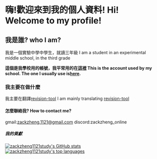 # 嗨!歡迎來到我的個人資料!  Hi! Welcome to my profile!
## 我是誰? who I am?
我是一個實驗中學中學生，就讀三年級 I am a student in an experimental middle school, in the third grade

**這個是我學校用的帳號，我平常用的在[這裡](https://github.com/zackzheng1121) This is the account used by my school. The one I usually use is[here](https://github.com/zackzheng1121).**
### 我主要在做什麼
我主要在翻譯[revision-tool](https://github.com/zackzheng1121/revision-tool_zh_tw) I am mainly translating [revision-tool](https://github.com/zackzheng1121/revision-tool_zh_tw)
#### 怎麼聯絡我? How to contact me?
gmail:zackzheng.1121@gmail.com
discord:zackzheng_online
##### 我的貢獻 
[![zackzheng1121study's GitHub stats](https://github-readme-stats.vercel.app/api?username=zackzheng1121study)](https://github.com/anuraghazra/github-readme-stats)
[![zackzheng1121study's top languages](https://github-readme-stats.vercel.app/api/top-langs/?username=zackzheng1121study)](https://github.com/anuraghazra/github-readme-stats)

